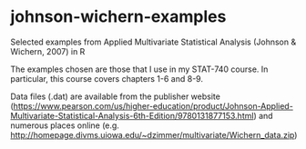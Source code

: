 # johnson-wichern-examples
Selected examples from Applied Multivariate Statistical Analysis (Johnson &amp; Wichern, 2007) in R

The examples chosen are those that I use in my STAT-740 course. In particular, this course covers chapters 1-6 and 8-9. 

Data files (.dat) are available from the publisher website (https://www.pearson.com/us/higher-education/product/Johnson-Applied-Multivariate-Statistical-Analysis-6th-Edition/9780131877153.html) and numerous places online (e.g. http://homepage.divms.uiowa.edu/~dzimmer/multivariate/Wichern_data.zip)